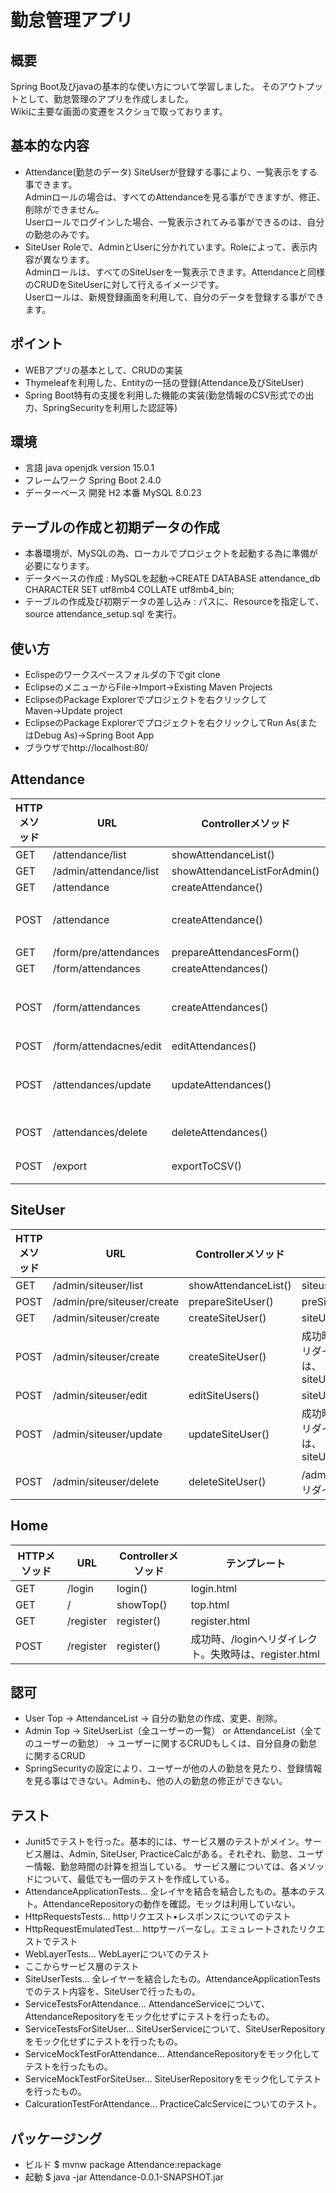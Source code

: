 # 勤怠管理アプリ

## 概要
Spring Boot及びjavaの基本的な使い方について学習しました。
そのアウトプットとして、勤怠管理のアプリを作成しました。  
Wikiに主要な画面の変遷をスクショで取っております。
## 基本的な内容
 - Attendance(勤怠のデータ)
SiteUserが登録する事により、一覧表示をする事できます。  
 Adminロールの場合は、すべてのAttendanceを見る事ができますが、修正、削除ができません。  
 Userロールでログインした場合、一覧表示されてみる事ができるのは、自分の勤怠のみです。  
 - SiteUser
Roleで、AdminとUserに分かれています。Roleによって、表示内容が異なります。  
 Adminロールは、すべてのSiteUserを一覧表示できます。Attendanceと同様のCRUDをSiteUserに対して行えるイメージです。  
 Userロールは、新規登録画面を利用して、自分のデータを登録する事ができます。
## ポイント
 - WEBアプリの基本として、CRUDの実装
 - Thymeleafを利用した、Entityの一括の登録(Attendance及びSiteUser)
 - Spring Boot特有の支援を利用した機能の実装(勤怠情報のCSV形式での出力、SpringSecurityを利用した認証等)
## 環境
 - 言語 java openjdk version 15.0.1
 - フレームワーク Spring Boot 2.4.0
 - データーベース 開発 H2 本番 MySQL 8.0.23
## テーブルの作成と初期データの作成
 - 本番環境が、MySQLの為、ローカルでプロジェクトを起動する為に準備が必要になります。
 - データベースの作成 : MySQLを起動→CREATE DATABASE attendance_db CHARACTER SET utf8mb4 COLLATE utf8mb4_bin;
 - テーブルの作成及び初期データの差し込み : パスに、Resourceを指定して、source attendance_setup.sql を実行。
## 使い方
 - Eclispeのワークスペースフォルダの下でgit clone
 - EclipseのメニューからFile→Import→Existing Maven Projects
 - EclipseのPackage Explorerでプロジェクトを右クリックしてMaven→Update project
 - EclipseのPackage Explorerでプロジェクトを右クリックしてRun As(またはDebug As)→Spring Boot App
 - ブラウザでhttp://localhost:80/

## Attendance
| HTTPメソッド | URL | Controllerメソッド | テンプレート |
| ------------- | ------------- | ------------- | ------------- |
| GET | /attendance/list | showAttendanceList() | attendanceList.html |
| GET | /admin/attendance/list | showAttendanceListForAdmin() | attendanceList.html |
| GET | /attendance | createAttendance() | attendanceForm.html |
| POST | /attendance | createAttendance() | 成功時は /attendance/listへリダイレクト。失敗時は、attendanceForm.html|
| GET | /form/pre/attendances | prepareAttendancesForm() | preAttendancesForm.html |
| GET | /form/attendances | createAttendances() | attendancesForm.html |
| POST | /form/attendances | createAttendances() | 成功時は/attendance/listへリダイレクト。失敗時は、attendancesForm.html |
| POST | /form/attendacnes/edit | editAttendances() | attendancesForm.html |
| POST | /attendances/update | updateAttendances() | 成功時は、/attendance/listへリダイレクト。失敗時は、attendancesForm.html
| POST | /attendances/delete | deleteAttendances() | /attendance/listへリダイレクト |
| POST | /export | exportToCSV() | /attendance/listへリダイレクト |
## SiteUser
| HTTPメソッド | URL | Controllerメソッド | テンプレート |
| ------------- | ------------- | ------------- | ------------- |
| GET | /admin/siteuser/list | showAttendanceList() | siteuserList.html |
| POST | /admin/pre/siteuser/create | prepareSiteUser() | preSiteUsersForm.html |
| GET | /admin/siteuser/create | createSiteUser() | siteUsersForm.html |
| POST | /admin/siteuser/create | createSiteUser() | 成功時、/siteuser/listへリダイレクト。失敗時は、siteUsersForm.html |
| POST | /admin/siteuser/edit | editSiteUsers() | siteUsersForm.html |
| POST | /admin/siteuser/update | updateSiteUser() | 成功時、/siteuser/listへリダイレクト。失敗時は、siteUsersForm.html|
| POST | /admin/siteuser/delete | deleteSiteUser() | /admin/siteuser/listへリダイレクト |
## Home
| HTTPメソッド | URL | Controllerメソッド | テンプレート |
| ------------- | ------------- | ------------- | ------------- |
| GET | /login | login() | login.html |
| GET | / | showTop() | top.html |
| GET | /register | register() | register.html |
| POST | /register | register() | 成功時、/loginへリダイレクト。失敗時は、register.html 
## 認可
 - User  Top → AttendanceList → 自分の勤怠の作成、変更、削除。
 - Admin Top → SiteUserList（全ユーザーの一覧） or AttendanceList（全てのユーザーの勤怠） → ユーザーに関するCRUDもしくは、自分自身の勤怠に関するCRUD
 - SpringSecurityの設定により、ユーザーが他の人の勤怠を見たり、登録情報を見る事はできない。Adminも、他の人の勤怠の修正ができない。
## テスト
 - Junit5でテストを行った。基本的には、サービス層のテストがメイン。サービス層は、Admin, SiteUser, PracticeCalcがある。それぞれ、勤怠、ユーザー情報、勤怠時間の計算を担当している。
 サービス層については、各メソッドについて、最低でも一個のテストを作成している。
 - AttendanceApplicationTests... 全レイヤを結合を結合したもの。基本のテスト。AttendanceRepositoryの動作を確認。モックは利用していない。
 - HttpRequestsTests... httpリクエスト•レスポンスについてのテスト
 - HttpRequestEmulatedTest... httpサーバーなし。エミュレートされたリクエストでテスト
 - WebLayerTests... WebLayerについてのテスト
 - ここからサービス層のテスト
 - SiteUserTests... 全レイヤーを結合したもの。AttendanceApplicationTestsでのテスト内容を、SiteUserで行ったもの。
 - ServiceTestsForAttendance... AttendanceServiceについて、AttendanceRepositoryをモック化せずにテストを行ったもの。
 - ServiceTestsForSiteUser... SiteUserServiceについて、SiteUserRepositoryをモック化せずにテストを行ったもの。
 - ServiceMockTestForAttendance... AttendanceRepositoryをモック化してテストを行ったもの。
 - ServiceMockTestForSiteUser... SiteUserRepositoryをモック化してテストを行ったもの。
 - CalcurationTestForAttendance... PracticeCalcServiceについてのテスト。
## パッケージング
 - ビルド $ mvnw package Attendance:repackage
 - 起動 $ java -jar Attendance-0.0.1-SNAPSHOT.jar
